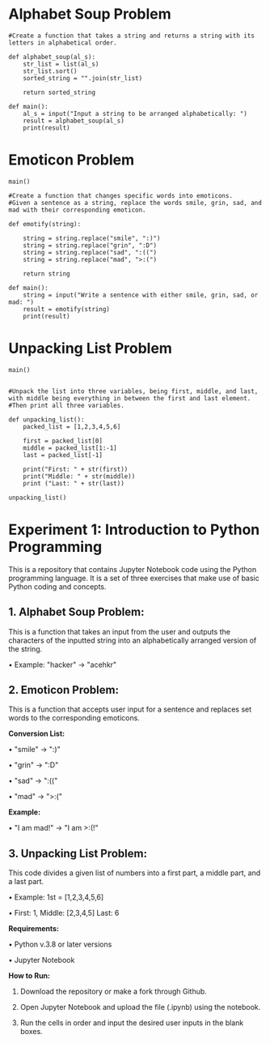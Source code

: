 # Alphabet Soup Problem
```
#Create a function that takes a string and returns a string with its letters in alphabetical order.

def alphabet_soup(al_s):
    str_list = list(al_s)
    str_list.sort()
    sorted_string = "".join(str_list)

    return sorted_string

def main():
    al_s = input("Input a string to be arranged alphabetically: ")
    result = alphabet_soup(al_s)
    print(result)
```
# Emoticon Problem
```
main()

#Create a function that changes specific words into emoticons. 
#Given a sentence as a string, replace the words smile, grin, sad, and mad with their corresponding emoticon.

def emotify(string):

    string = string.replace("smile", ":)")
    string = string.replace("grin", ":D")
    string = string.replace("sad", ":((")
    string = string.replace("mad", ">:(")

    return string

def main():
    string = input("Write a sentence with either smile, grin, sad, or mad: ")
    result = emotify(string)
    print(result)
```
# Unpacking List Problem
```
main()


#Unpack the list into three variables, being first, middle, and last, with middle being everything in between the first and last element. 
#Then print all three variables.

def unpacking_list():
    packed_list = [1,2,3,4,5,6]
    
    first = packed_list[0]
    middle = packed_list[1:-1]
    last = packed_list[-1]

    print("First: " + str(first))
    print("Middle: " + str(middle))
    print ("Last: " + str(last))

unpacking_list()
```

# Experiment 1: Introduction to Python Programming

This is a repository that contains Jupyter Notebook code using the Python programming language. It is a set of three exercises that make use of basic Python coding and concepts.

## **1. Alphabet Soup Problem:**
This is a function that takes an input from the user and outputs the characters of the inputted string into an alphabetically arranged version of the string.

• Example: "hacker" -> "acehkr"

## **2. Emoticon Problem:**
This is a function that accepts user input for a sentence and replaces set words to the corresponding emoticons.

**Conversion List:**

• "smile" -> ":)"

• "grin" -> ":D"

• "sad" -> ":(("

• "mad" -> ">:("

**Example:**

• "I am mad!" -> "I am >:(!"

## **3. Unpacking List Problem:**
This code divides a given list of numbers into a first part, a middle part, and a last part.

• Example: 1st = [1,2,3,4,5,6]

• First: 1, Middle: [2,3,4,5] Last: 6

**Requirements:**

• Python v.3.8 or later versions

• Jupyter Notebook

**How to Run:**

1. Download the repository or make a fork through Github.

2. Open Jupyter Notebook and upload the file (.ipynb) using the notebook.

3. Run the cells in order and input the desired user inputs in the blank boxes.
